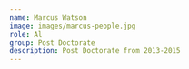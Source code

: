 ```yaml
---
name: Marcus Watson
image: images/marcus-people.jpg
role: Al
group: Post Doctorate
description: Post Doctorate from 2013-2015
--- 
```

